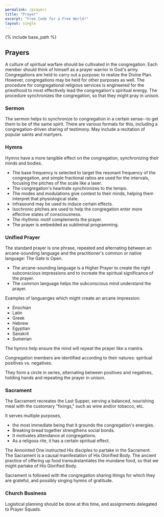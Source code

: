 ```yaml
---
permalink: /prayer/
title: "Prayer"
excerpt: "Free Code for a Free World!"
layout: single
---
```


{% include base_path %}

## Prayers

A culture of spiritual warfare should be cultivated in the congregation.
Each member should think of himself as a prayer warrior in God's army.
Congregations are held to carry out a purpose:
to realize the Divine Plan.
However, congregations may be held for other purposes as well.
The procedure for congregational religious services is engineered for the priesthood to most effectively lead the congregation's spiritual energy.
The procedure synchronizes the congregation,
so that they might pray in unison.

### Sermon

The sermon helps to synchronize to congregation in a certain sense--to get them to be of the same spirit.
There are various formats for this, including a congregation-driven sharing of testimony.
May include a recitation of popular saints and martyers.

### Hymns

Hymns have a more tangible effect on the congregation, synchronizing their minds and bodies.
- The base frequency is selected to target the resonant frequency of the congregation,
and simple fractional ratios are used for the intervals,
focusing the pitches of the scale like a laser.
- The congregation's heartrate synchronizes to the tempo.
- The modes and modulations give context to their minds,
helping them interpret that physiological state.
- Infrasound may be used to induce certain effects.
- Isochronic pitches are used to help the congregation enter more effective states of consciousness.
- The rhythmic motif complements the prayer.
- The prayer is embedded as subliminal programming.

### Unified Prayer

The standard prayer is one phrase,
repeated and alternating between an arcane-sounding language
and the practitioner's common or native language:
The Gate is Open.
- The arcane-sounding language is a Higher Prayer to create the right subconscious impressions
and to increate the spiritual significance of the prayer.
- The common language helps the subconscious mind understand the prayer.

Examples of languanges which might create an arcane impression:
- Enochian
- Latin
- Greek
- Hebrew
- Egyptian
- Sanskrit
- Sumerian

The hymns help ensure the mind will repeat the prayer like a mantra.

Congregation members are identified according to their natures:
spiritual positives vs. negatives.

They form a circle in series,
alternating between positives and negatives,
holding hands and repeating the prayer in unison.

### Sacrament

The Sacrament recreates the Last Supper,
serving a balanced, nourishing meal with the customary "fixings,"
such as wine and/or tobacco, etc.

It serves multiple purposes,
- the most immediate being that it grounds the congregation's energies.
- Breaking bread together strengthens social bonds.
- It motivates attendance at congregations.
- As a religous rite, it has a certain spiritual effect.

The Annointed One instructed His disciples to partake in the Sacrament.
The Sacrament is a causal manifestation of His Glorified Body.
The ancient practice of offering up food transubstantiates the mundane food,
so that we might partake of His Glorified Body.

Sacrament is followed with the congregation sharing things for which they are grateful,
and possibly singing hymns of gratitude.

### Church Business

Logistical planning should be done at this time,
and assignments delegated to Prayer Squads.

